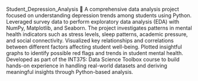 Student_Depression_Analysis
🧠 A comprehensive data analysis project focused on understanding depression trends among students using Python. Leveraged survey data to perform exploratory data analysis (EDA) with NumPy, Matplotlib, and Seaborn. The project investigates patterns in mental health indicators such as stress levels, sleep patterns, academic pressure, and social connectivity. Visualized key relationships and correlations between different factors affecting student well-being. Plotted insightful graphs to identify possible red flags and trends in student mental health.
Developed as part of the INT375: Data Science Toolbox course to build hands-on experience in handling real-world datasets and deriving meaningful insights through Python-based analysis.
